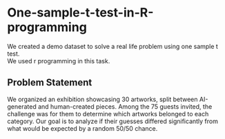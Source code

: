 # One-sample-t-test-in-R-programming

We created a demo dataset to solve a real life problem using one sample t test. <br>
We used r programming in this task. <br>
## **Problem Statement** <br>
We organized an exhibition showcasing 30 artworks, split between AI-generated and human-created pieces. Among the 75 guests invited, the challenge was for them to determine which artworks belonged to each category. Our goal is to analyze if their guesses differed significantly from what would be expected by a random 50/50 chance.
